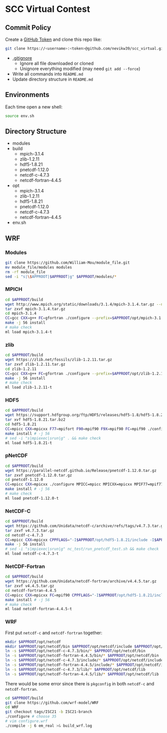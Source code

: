 # SCC Virtual Contest

## Commit Policy

Create a [GitHub Token](https://github.com/settings/tokens) and clone this repo like:
```bash
git clone https://<username>:<token>@github.com/nevikw39/scc_virtual.git
```

- [.gitignore](https://github.com/nevikw39/scc_virtual/blob/master/.gitignore)
    - Ignore all file downloaded or cloned
    - Unignore everything modified (may need `git add --force`)
- Write all commands into `README.md`
- Update directory structure in `README.md`

## Environments

Each time open a new shell:
```bash
source env.sh
```

## Directory Structure

- modules
- build
  - mpich-3.1.4
  - zlib-1.2.11
  - hdf5-1.8.21
  - pnetcdf-1.12.0
  - netcdf-c-4.7.3
  - netcdf-fortran-4.4.5
- opt
  - mpich-3.1.4
  - zlib-1.2.11
  - hdf5-1.8.21
  - pnetcdf-1.12.0
  - netcdf-c-4.7.3
  - netcdf-fortran-4.4.5
- env.sh

## WRF

### Modules

```bash
git clone https://github.com/William-Mou/module_file.git
mv module_file/modules modules
rm -rf module_file
sed -i "s|\$APPROOT|$APPROOT|g" $APPROOT/modules/*
```

### MPICH

```bash
cd $APPROOT/build
wget http://www.mpich.org/static/downloads/3.1.4/mpich-3.1.4.tar.gz --no-check-certificate
tar zxvf mpich-3.1.4.tar.gz
cd mpich-3.1.4
CC=gcc CXX=g++ FC=gfortran ./configure --prefix=$APPROOT/opt/mpich-3.1.4 --with-pm=none --with-pmi=slurm
make -j 56 install
# make check
ml load mpich-3.1.4-t
```

### zlib

```bash
cd $APPROOT/build
wget https://zlib.net/fossils/zlib-1.2.11.tar.gz
tar zxvf zlib-1.2.11.tar.gz
cd zlib-1.2.11
CC=gcc CXX=g++ FC=gfortran ./configure --prefix=$APPROOT/opt/zlib-1.2.11
make -j 56 install
# make check
ml load zlib-1.2.11-t
```

### HDF5

```bash
cd $APPROOT/build
wget https://support.hdfgroup.org/ftp/HDF5/releases/hdf5-1.8/hdf5-1.8.21/src/hdf5-1.8.21.tar.bz2
tar xvf hdf5-1.8.21.tar.bz2
cd hdf5-1.8.21
CC=mpicc CXX=mpicxx F77=mpifort F90=mpif90 F9X=mpif90 FC=mpif90 ./configure --enable-parallel --enable-fortran --enable-hl --prefix=$APPROOT/opt/hdf5-1.8.21 --disable-shared --with-zlib=$APPROOT/opt/zlib-1.2.11
make install # -j 56
# sed -i "s|mpiexec|srun|g" . && make check
ml load hdf5-1.8.21-t
```

### pNetCDF

```bash
cd $APPROOT/build
wget https://parallel-netcdf.github.io/Release/pnetcdf-1.12.0.tar.gz
tar zxvf pnetcdf-1.12.0.tar.gz
cd pnetcdf-1.12.0
CC=mpicc CXX=mpicxx ./configure MPICC=mpicc MPICXX=mpicxx MPIF77=mpif77 MPIF90=mpif90 --prefix=$APPROOT/opt/pnetcdf-1.12.0
make install # -j 56
# make check
ml load pnetcdf-1.12.0-t
```

### NetCDF-C

```bash
cd $APPROOT/build
wget https://github.com/Unidata/netcdf-c/archive/refs/tags/v4.7.3.tar.gz
tar zxvf v4.7.3.tar.gz
cd netcdf-c-4.7.3
CC=mpicc CXX=mpicxx CPPFLAGS="-I$APPROOT/opt/hdf5-1.8.21/include -I$APPROOT/opt/pnetcdf-1.12.0/include" LDFLAGS="-L$APPROOT/opt/hdf5-1.8.21/lib -L$APPROOT/opt/pnetcdf-1.12.0/lib" LIBS="-ldl -lm -lz -lhdf5 -lhdf5_hl -lhdf5_fortran -lhdf5hl_fortran -lpnetcdf" ./configure --enable-pnetcdf --enable-netcdf4 --disable-dap --disable-shared --prefix=$APPROOT/opt/netcdf-c-4.7.3 
make -j 56 install
# sed -i "s|mpiexec|srun|g" nc_test/run_pnetcdf_test.sh && make check
ml load netcdf-c-4.7.3-t
```

### NetCDF-Fortran

```bash
cd $APPROOT/build
wget https://github.com/Unidata/netcdf-fortran/archive/v4.4.5.tar.gz
tar zxvf v4.4.5.tar.gz
cd netcdf-fortran-4.4.5
CC=mpicc CXX=mpicxx FC=mpif90 CPPFLAGS="-I$APPROOT/opt/hdf5-1.8.21/include -I$APPROOT/opt/pnetcdf-1.12.0/include -I$APPROOT/opt/netcdf-c-4.7.3/include" LDFLAGS="-L$APPROOT/opt/hdf5-1.8.21/lib -L$APPROOT/opt/pnetcdf-1.12.0/lib -L$APPROOT/opt/netcdf-c-4.7.3/lib" LIBS="-ldl -lm -lz -lhdf5 -lhdf5_hl -lhdf5_fortran -lhdf5hl_fortran -lpnetcdf -lnetcdf" ./configure --disable-shared --prefix=$APPROOT/opt/netcdf-fortran-4.4.5
make install # -j 56
# make check
ml load netcdf-fortran-4.4.5-t
```

### WRF

First put `netcdf-c` and `netcdf-fortran` together:
```bash
mkdir $APPROOT/opt/netcdf
mkdir $APPROOT/opt/netcdf/bin $APPROOT/opt/netcdf/include $APPROOT/opt/netcdf/lib
ln -s $APPROOT/opt/netcdf-c-4.7.3/bin/* $APPROOT/opt/netcdf/bin
ln -s $APPROOT/opt/netcdf-fortran-4.4.5/bin/* $APPROOT/opt/netcdf/bin
ln -s $APPROOT/opt/netcdf-c-4.7.3/include/* $APPROOT/opt/netcdf/include
ln -s $APPROOT/opt/netcdf-fortran-4.4.5/include/* $APPROOT/opt/netcdf/include
ln -s $APPROOT/opt/netcdf-c-4.7.3/lib/* $APPROOT/opt/netcdf/lib
ln -s $APPROOT/opt/netcdf-fortran-4.4.5/lib/* $APPROOT/opt/netcdf/lib
```
There would be some error since there is `pkgconfig` in both `netcdf-c` and `netcdf-fortran`.

```bash
cd $APPROOT/build
git clone https://github.com/wrf-model/WRF
cd WRF
git checkout tags/ISC21 -b ISC21-branch
./configure # choose 35
# vim configure.wrf
./compile -j 6 em_real >& build_wrf.log
```
